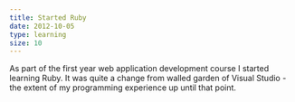 ```yaml
---
title: Started Ruby
date: 2012-10-05
type: learning
size: 10
---
```

As part of the first year web application development course I started learning Ruby. It was quite a change from walled garden of Visual Studio - the extent of my programming experience up until that point.
